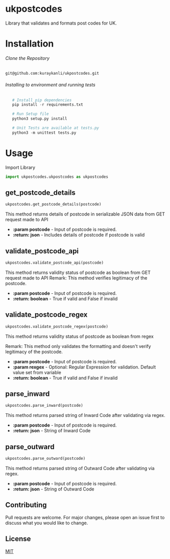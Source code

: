 # ukpostcodes

Library that validates and formats post codes for UK. 

# Installation
###### Clone the Repository
`git@github.com:kuraykanli/ukpostcodes.git`

###### Installing to environment and running tests
```python
   # Install pip dependencies
   pip install -r requirements.txt

   # Run Setup file
   python3 setup.py install

   # Unit Tests are available at tests.py
   python3 -m unittest tests.py

```

# Usage
Import Library
```python
import ukpostcodes.ukpostcodes as ukpostcodes
```

## get_postcode_details
```python
ukpostcodes.get_postcode_details(postcode)
```

This method returns details of postcode in serializable JSON data from GET request made to API
* **:param postcode** - Input of postcode is required.
* **:return: json** - Includes details of postcode if postcode is valid


## validate_postcode_api
```python
ukpostcodes.validate_postcode_api(postcode)
```

This method returns validity status of postcode as boolean from GET request made to API
Remark: This method verifies legitimacy of the postcode.
* **:param postcode** - Input of postcode is required.
* **:return: boolean** - True if valid and False if invalid


## validate_postcode_regex
```python
ukpostcodes.validate_postcode_regex(postcode)
```

This method returns validity status of postcode as boolean from regex

Remark: This method only validates the formatting and doesn't verify legitimacy of the postcode.
* **:param postcode** - Input of postcode is required.
* **:param rexgex** - Optional: Regular Expression for validation. Default value set from variable
* **:return: boolean** - True if valid and False if invalid


## parse_inward
```python
ukpostcodes.parse_inward(postcode)
```

This method returns parsed string of Inward Code after validating via regex.
* **:param postcode** - Input of postcode is required.
* **:return: json** - String of Inward Code


## parse_outward
```python
ukpostcodes.parse_outward(postcode)
```

This method returns parsed string of Outward Code after validating via regex.
* **:param postcode** - Input of postcode is required.
* **:return: json** - String of Outward Code


## Contributing
Pull requests are welcome. For major changes, please open an issue first to discuss what you would like to change.

## License
[MIT](https://choosealicense.com/licenses/mit/)